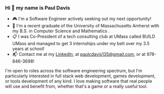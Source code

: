 ### Hi 👋 my name is Paul Davis
- 🎮 I'm a Software Engineer actively seeking out my next opportunity!
- 📖 I'm a recent graduate of the University of Massachusetts Amherst with my B.S. in Computer Science and Mathematics .
- 📋 I was Co-President of a tech consulting club at UMass called BUILD UMass and managed to get 3 internships under my belt over my 3.5 years at school!
- 📬 Contact me at my [LinkedIn](https://www.linkedin.com/in/paul-c-davis/), at paulcdavis135@gmail.com, or at 978-846-3698!

I'm open to roles across the software engineering spectrum, but I'm particularly interested in full stack web development, games development, or tools development of any kind. I love making software that real people will use and benefit from, whether that's a game or a really useful tool.

<!--
**21pdavis/21pdavis** is a ✨ _special_ ✨ repository because its `README.md` (this file) appears on your GitHub profile.

Here are some ideas to get you started:

- 🔭 I’m currently working on ...
- 🌱 I’m currently learning ...
- 👯 I’m looking to collaborate on ...
- 🤔 I’m looking for help with ...
- 💬 Ask me about ...
- 📫 How to reach me: ...
- 😄 Pronouns: ...
- ⚡ Fun fact: ...
-->

